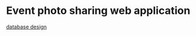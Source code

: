 # Event photo sharing web application


[database design](https://drawsql.app/teams/event-photo-sharing/diagrams/event-photo-sharing)
